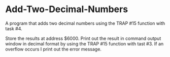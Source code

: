 # Add-Two-Decimal-Numbers
A program that adds two decimal numbers using the TRAP #15 function with task #4.

Store the results at address $6000. Print out the result in command output window in decimal format by using the TRAP #15 function with tast #3. If an overflow occurs I print out the error message.
